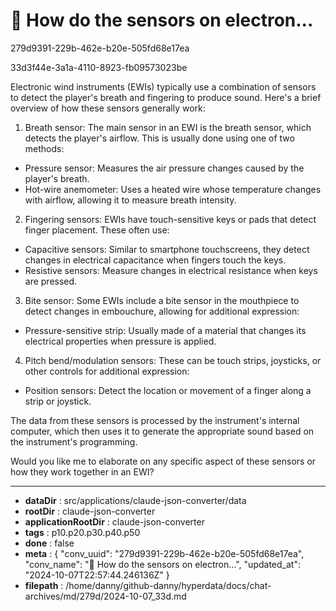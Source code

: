 # 💬 How do the sensors on electron...

279d9391-229b-462e-b20e-505fd68e17ea

33d3f44e-3a1a-4110-8923-fb09573023be

 Electronic wind instruments (EWIs) typically use a combination of sensors to detect the player's breath and fingering to produce sound. Here's a brief overview of how these sensors generally work:

1. Breath sensor:
The main sensor in an EWI is the breath sensor, which detects the player's airflow. This is usually done using one of two methods:

- Pressure sensor: Measures the air pressure changes caused by the player's breath.
- Hot-wire anemometer: Uses a heated wire whose temperature changes with airflow, allowing it to measure breath intensity.

2. Fingering sensors:
EWIs have touch-sensitive keys or pads that detect finger placement. These often use:

- Capacitive sensors: Similar to smartphone touchscreens, they detect changes in electrical capacitance when fingers touch the keys.
- Resistive sensors: Measure changes in electrical resistance when keys are pressed.

3. Bite sensor:
Some EWIs include a bite sensor in the mouthpiece to detect changes in embouchure, allowing for additional expression:

- Pressure-sensitive strip: Usually made of a material that changes its electrical properties when pressure is applied.

4. Pitch bend/modulation sensors:
These can be touch strips, joysticks, or other controls for additional expression:

- Position sensors: Detect the location or movement of a finger along a strip or joystick.

The data from these sensors is processed by the instrument's internal computer, which then uses it to generate the appropriate sound based on the instrument's programming.

Would you like me to elaborate on any specific aspect of these sensors or how they work together in an EWI?

---

* **dataDir** : src/applications/claude-json-converter/data
* **rootDir** : claude-json-converter
* **applicationRootDir** : claude-json-converter
* **tags** : p10.p20.p30.p40.p50
* **done** : false
* **meta** : {
  "conv_uuid": "279d9391-229b-462e-b20e-505fd68e17ea",
  "conv_name": "💬 How do the sensors on electron...",
  "updated_at": "2024-10-07T22:57:44.246136Z"
}
* **filepath** : /home/danny/github-danny/hyperdata/docs/chat-archives/md/279d/2024-10-07_33d.md